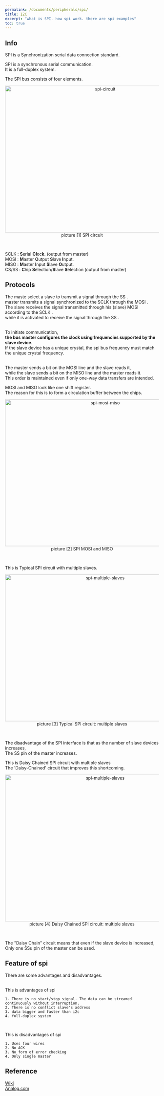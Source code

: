 ```yaml
---
permalink: /documents/peripherals/spi/
title: I2C
excerpt: "what is SPI. how spi work. there are spi examples"
toc: true
---
```


## Info

<span style="{{ site.code }}">SPI</span> is a Synchronization serial data connection standard.<br>

SPI is a synchronous serial communication.<br>
It is a <span style="{{ site.code }}">full-duplex</span> system.<br>

The SPI bus consists of four elements.<br>

<p align="center">
  <img src="/documents/images/peripherals/spi/spi-circuit.png" alt="spi-circuit" width="640" height="480"><br>
  <span style="{{ site.img }}">picture [1] SPI circuit</span>
</p>
<br>

<span style="{{ site.code }}">SCLK</span>  : **S**erial **Cl**oc**k**. (output from master)<br>
<span style="{{ site.code }}">MOSI</span>  : **M**aster **O**utput **S**lave **I**nput.<br>
<span style="{{ site.code }}">MISO</span>  : **M**aster **I**nput **S**lave **O**utput.<br>
<span style="{{ site.code }}">CS/SS</span> : **C**hip **S**election/**S**lave **S**election (output from master)<br>

## Protocols

The maste select a slave to transmit a signal through the <span style="{{ site.code }}">SS</span> .<br>
master transmits a signal synchronized to the <span style="{{ site.code }}">SCLK</span> through the <span style="{{ site.code }}">MOSI</span> .<br>
The slave receives the signal transmitted through his (slave) <span style="{{ site.code }}">MOSI</span> according to the <span style="{{ site.code }}">SCLK</span> .<br>
while it is activated to receive the signal through the <span style="{{ site.code }}">SS</span> .<br><br>

To initiate communication,<br>
**the bus master configures the clock using frequencies supported by the slave device**.<br>
If the slave device has a unique crystal, the spi bus frequency must match the unique crystal frequency.<br><br>

The master sends a bit on the <span style="{{ site.code }}">MOSI</span> line and the slave reads it,<br>
while the slave sends a bit on the <span style="{{ site.code }}">MISO</span> line and the master reads it.<br>
This order is maintained even if only one-way data transfers are intended.<br>

<span style="{{ site.code }}">MOSI</span> and <span style="{{ site.code }}">MISO</span> look like one shift register.<br>
The reason for this is to form a circulation buffer between the chips.<br>
<p align="center">
  <img src="/documents/images/peripherals/spi/spi-mosi-miso.png" alt="spi-mosi-miso" width="640" height="480"><br>
  <span style="{{ site.img }}">picture [2] SPI MOSI and MISO</span>
</p>
<br>

This is Typical SPI circuit with multiple slaves.<br>
<p align="center">
  <img src="/documents/images/peripherals/spi/spi-multiple-slaves.png" alt="spi-multiple-slaves" width="640" height="480"><br>
  <span style="{{ site.img }}">picture [3] Typical SPI circuit: multiple slaves</span>
</p>
<br>

The disadvantage of the SPI interface is that as the number of slave devices increases,<br>
The <span style="{{ site.code }}">SS</span> pin of the master increases.<br>

This is Daisy Chained SPI circuit with multiple slaves<br>
The 'Daisy-Chained' circuit that improves this shortcoming.<br>
<p align="center">
  <img src="/documents/images/peripherals/spi/spi-multiple-slaves.png" alt="spi-multiple-slaves" width="640" height="480"><br>
  <span style="{{ site.img }}">picture [4] Daisy Chained SPI circuit: multiple slaves</span>
</p>
<br>

The "Daisy Chain" circuit means that even if the slave device is increased,<br>
Only one <span style="{{ site.code }}">SSu</span> pin of the master can be used.<br>

## Feature of spi

There are some advantages and disadvantages.<br><br>

This is advantages of spi
```
1. There is no start/stop signal. The data can be streamed continuously without interruption.
2. There is no conflict slave's address
3. data bigger and faster than i2c
4. full-duplex system
```
<br>

This is disadvantages of spi
```
1. Uses four wires
2. No ACK
3. No form of error checking
4. Only single master
```


## Reference

[Wiki](https://en.wikipedia.org/wiki/Serial_Peripheral_Interface)<br>
[Analog.com]( https://www.analog.com/en/analog-dialogue/articles/introduction-to-spi-interface.html)
